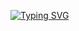 [![Typing SVG](https://readme-typing-svg.demolab.com?font=Fira+Code&pause=1000&color=8E71A6&center=true&vCenter=true&repeat=false&width=435&lines=Chlo!++%7C++chlokun.lol)](https://git.io/typing-svg)
